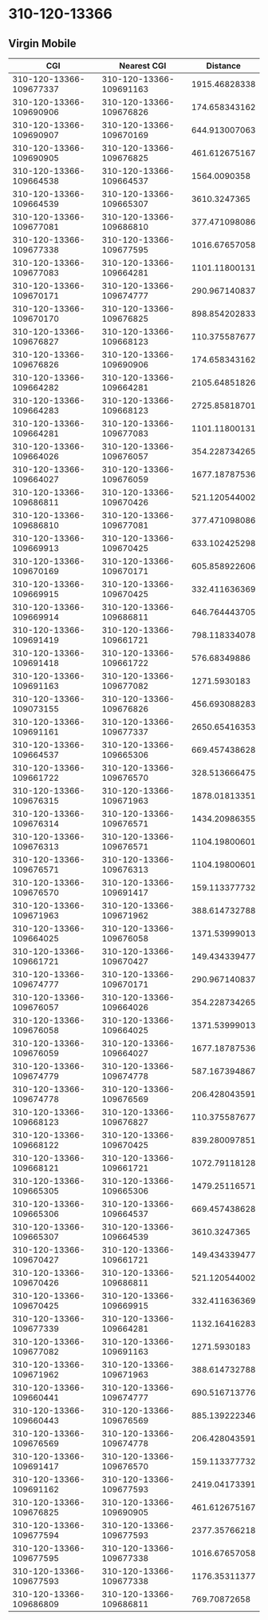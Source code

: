 # 310-120-13366
## Virgin Mobile


| CGI | Nearest CGI | Distance |
|-----|-------------|----------|
| 310-120-13366-109677337 | 310-120-13366-109691163 | 1915.46828338 |
| 310-120-13366-109690906 | 310-120-13366-109676826 | 174.658343162 |
| 310-120-13366-109690907 | 310-120-13366-109670169 | 644.913007063 |
| 310-120-13366-109690905 | 310-120-13366-109676825 | 461.612675167 |
| 310-120-13366-109664538 | 310-120-13366-109664537 | 1564.0090358 |
| 310-120-13366-109664539 | 310-120-13366-109665307 | 3610.3247365 |
| 310-120-13366-109677081 | 310-120-13366-109686810 | 377.471098086 |
| 310-120-13366-109677338 | 310-120-13366-109677595 | 1016.67657058 |
| 310-120-13366-109677083 | 310-120-13366-109664281 | 1101.11800131 |
| 310-120-13366-109670171 | 310-120-13366-109674777 | 290.967140837 |
| 310-120-13366-109670170 | 310-120-13366-109676825 | 898.854202833 |
| 310-120-13366-109676827 | 310-120-13366-109668123 | 110.375587677 |
| 310-120-13366-109676826 | 310-120-13366-109690906 | 174.658343162 |
| 310-120-13366-109664282 | 310-120-13366-109664281 | 2105.64851826 |
| 310-120-13366-109664283 | 310-120-13366-109668123 | 2725.85818701 |
| 310-120-13366-109664281 | 310-120-13366-109677083 | 1101.11800131 |
| 310-120-13366-109664026 | 310-120-13366-109676057 | 354.228734265 |
| 310-120-13366-109664027 | 310-120-13366-109676059 | 1677.18787536 |
| 310-120-13366-109686811 | 310-120-13366-109670426 | 521.120544002 |
| 310-120-13366-109686810 | 310-120-13366-109677081 | 377.471098086 |
| 310-120-13366-109669913 | 310-120-13366-109670425 | 633.102425298 |
| 310-120-13366-109670169 | 310-120-13366-109670171 | 605.858922606 |
| 310-120-13366-109669915 | 310-120-13366-109670425 | 332.411636369 |
| 310-120-13366-109669914 | 310-120-13366-109686811 | 646.764443705 |
| 310-120-13366-109691419 | 310-120-13366-109661721 | 798.118334078 |
| 310-120-13366-109691418 | 310-120-13366-109661722 | 576.68349886 |
| 310-120-13366-109691163 | 310-120-13366-109677082 | 1271.5930183 |
| 310-120-13366-109073155 | 310-120-13366-109676826 | 456.693088283 |
| 310-120-13366-109691161 | 310-120-13366-109677337 | 2650.65416353 |
| 310-120-13366-109664537 | 310-120-13366-109665306 | 669.457438628 |
| 310-120-13366-109661722 | 310-120-13366-109676570 | 328.513666475 |
| 310-120-13366-109676315 | 310-120-13366-109671963 | 1878.01813351 |
| 310-120-13366-109676314 | 310-120-13366-109676571 | 1434.20986355 |
| 310-120-13366-109676313 | 310-120-13366-109676571 | 1104.19800601 |
| 310-120-13366-109676571 | 310-120-13366-109676313 | 1104.19800601 |
| 310-120-13366-109676570 | 310-120-13366-109691417 | 159.113377732 |
| 310-120-13366-109671963 | 310-120-13366-109671962 | 388.614732788 |
| 310-120-13366-109664025 | 310-120-13366-109676058 | 1371.53999013 |
| 310-120-13366-109661721 | 310-120-13366-109670427 | 149.434339477 |
| 310-120-13366-109674777 | 310-120-13366-109670171 | 290.967140837 |
| 310-120-13366-109676057 | 310-120-13366-109664026 | 354.228734265 |
| 310-120-13366-109676058 | 310-120-13366-109664025 | 1371.53999013 |
| 310-120-13366-109676059 | 310-120-13366-109664027 | 1677.18787536 |
| 310-120-13366-109674779 | 310-120-13366-109674778 | 587.167394867 |
| 310-120-13366-109674778 | 310-120-13366-109676569 | 206.428043591 |
| 310-120-13366-109668123 | 310-120-13366-109676827 | 110.375587677 |
| 310-120-13366-109668122 | 310-120-13366-109670425 | 839.280097851 |
| 310-120-13366-109668121 | 310-120-13366-109661721 | 1072.79118128 |
| 310-120-13366-109665305 | 310-120-13366-109665306 | 1479.25116571 |
| 310-120-13366-109665306 | 310-120-13366-109664537 | 669.457438628 |
| 310-120-13366-109665307 | 310-120-13366-109664539 | 3610.3247365 |
| 310-120-13366-109670427 | 310-120-13366-109661721 | 149.434339477 |
| 310-120-13366-109670426 | 310-120-13366-109686811 | 521.120544002 |
| 310-120-13366-109670425 | 310-120-13366-109669915 | 332.411636369 |
| 310-120-13366-109677339 | 310-120-13366-109664281 | 1132.16416283 |
| 310-120-13366-109677082 | 310-120-13366-109691163 | 1271.5930183 |
| 310-120-13366-109671962 | 310-120-13366-109671963 | 388.614732788 |
| 310-120-13366-109660441 | 310-120-13366-109674777 | 690.516713776 |
| 310-120-13366-109660443 | 310-120-13366-109676569 | 885.139222346 |
| 310-120-13366-109676569 | 310-120-13366-109674778 | 206.428043591 |
| 310-120-13366-109691417 | 310-120-13366-109676570 | 159.113377732 |
| 310-120-13366-109691162 | 310-120-13366-109677593 | 2419.04173391 |
| 310-120-13366-109676825 | 310-120-13366-109690905 | 461.612675167 |
| 310-120-13366-109677594 | 310-120-13366-109677593 | 2377.35766218 |
| 310-120-13366-109677595 | 310-120-13366-109677338 | 1016.67657058 |
| 310-120-13366-109677593 | 310-120-13366-109677338 | 1176.35311377 |
| 310-120-13366-109686809 | 310-120-13366-109686811 | 769.70872658 |
